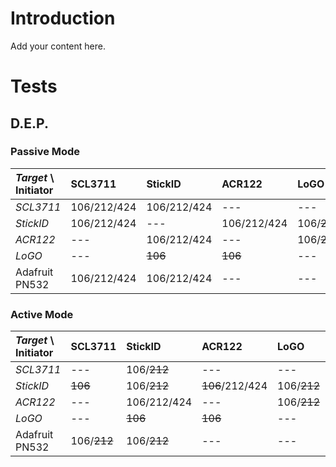 # Introduction #

Add your content here.

# Tests #

## D.E.P. ##

### Passive Mode ###
| _Target_ \ **Initiator** | **SCL3711** | **StickID** | **ACR122** | **LoGO** | **Adafruit PN532** |
|:-------------------------|:------------|:------------|:-----------|:---------|:-------------------|
| _SCL3711_ | 106/212/424 | 106/212/424 | --- | --- | 106/212/424 |
| _StickID_ | 106/212/424 | --- | 106/212/424 | 106/~~212~~ | --- |
| _ACR122_ | --- | 106/212/424 | --- | 106/~~212~~ | --- |
| _LoGO_ | --- | ~~106~~ | ~~106~~ | --- | --- |
| Adafruit PN532 | 106/212/424 | 106/212/424| --- | --- | --- |

### Active Mode ###
| _Target_ \ **Initiator** | **SCL3711** | **StickID** | **ACR122** | **LoGO** | **Adafruit PN532** |
|:-------------------------|:------------|:------------|:-----------|:---------|:-------------------|
| _SCL3711_ | --- | 106/~~212~~ | --- | --- | 106/~~212~~ |
| _StickID_ | ~~106~~ | 106/~~212~~ | ~~106~~/212/424 | 106/~~212~~ | 106/~~212~~ |
| _ACR122_ | --- | 106/212/424 | --- | 106/~~212~~ | --- |
| _LoGO_ | --- | ~~106~~ | ~~106~~ | --- | --- |
| Adafruit PN532 | 106/~~212~~ | 106/~~212~~ | --- | --- | --- |